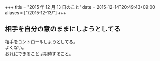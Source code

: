 +++
title = "2015 年 12 月 13 日のこと"
date = 2015-12-14T20:49:43+09:00
aliases = ["/2015-12-13/"]
+++

## 相手を自分の意のままにしようとしてる

相手をコントロールしようとしてる。  
よくない。  
おれにできることは期待すること。
